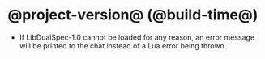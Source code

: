 # @project-version@ (@build-time@)

* If LibDualSpec-1.0 cannot be loaded for any reason, an error message will be printed to the chat instead of a Lua error being thrown.
